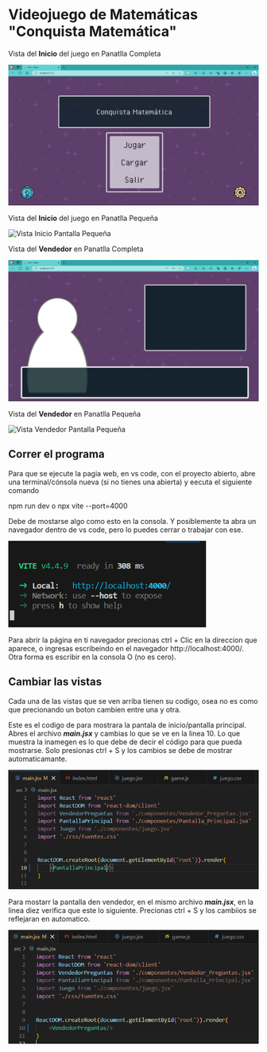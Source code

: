 # Videojuego de Matemáticas "Conquista Matemática"

Vista del **Inicio** del juego en Panatlla Completa

<picture>
  <img alt="Vista Inicio Pantalla Completa" src="https://github.com/Requiem4U/Juego_Mate/blob/f16871afcab4bc58eb65f73ac002edee0ee6c9ed/Vistas/Inicio_Pantalla_Completa.png">
</picture>

Vista del **Inicio** del juego  en Panatlla Pequeña

<picture>
  <img alt="Vista Inicio Pantalla Pequeña" src="https://github.com/Requiem4U/Juego_Mate/blob/f16871afcab4bc58eb65f73ac002edee0ee6c9ed/Vistas/Inicio_Pantalla_Pequeña.png">
</picture>

Vista del **Vendedor** en Panatlla Completa

<picture>
  <img alt="Vista Vendedor Pantalla Completa" src="https://github.com/Requiem4U/Juego_Mate/blob/f16871afcab4bc58eb65f73ac002edee0ee6c9ed/Vistas/Vendedor_Pantalla_Completa.png">
</picture>

Vista del **Vendedor** en Panatlla Pequeña

<picture>
  <img alt="Vista Vendedor Pantalla Pequeña" src="https://github.com/Requiem4U/Juego_Mate/blob/f16871afcab4bc58eb65f73ac002edee0ee6c9ed/Vistas/Vendedor_Pantalla_Pequeña.png">
</picture>

## Correr el programa

Para que se ejecute la pagia web, en vs code, con el proyecto abierto, abre una terminal/cónsola nueva (si no tienes una abierta) y eecuta el siguiente comando

npm run dev   o   npx vite --port=4000

Debe de mostarse algo como esto en la consola. Y posiblemente ta abra un navegador dentro de vs code, pero lo puedes cerrar o trabajar con ese.

<picture>
  <img alt="" src="https://github.com/Requiem4U/Juego_Mate/blob/bcfbc8b075093451cd28d4dabb02c2a8b17e7ef8/Vistas/Captura%20de%20pantalla%202023-08-23%20203849.png">
</picture>

Para abrir la página en ti navegador precionas ctrl + Clic en la direccion que aparece, o ingresas escribeindo en el navegador http://localhost:4000/. Otra forma es escribir en la consola O (no es cero).

## Cambiar las vistas

Cada una de las vistas que se ven arriba tienen su codigo, osea no es como que precionando un boton cambien entre una y otra.

Este es el codigo de para mostrara la pantala de inicio/pantalla principal. Abres el archivo ***main.jsx*** y cambias lo que se ve en la linea 10. Lo que muestra la inamegen es lo que debe de decir el código para que pueda mostrarse. Solo presionas ctrl + S y los cambios se debe de mostrar automaticamante.

<picture>
  <img alt="" src="https://github.com/Requiem4U/Juego_Mate/blob/f16871afcab4bc58eb65f73ac002edee0ee6c9ed/Vistas/Captura de pantalla 2023-08-23 202025.png">
</picture>

Para mostarr la pantalla den vendedor, en el mismo archivo ***main.jsx***, en la linea diez verifica que este lo siguiente. Precionas ctrl + S y los cambiios se reflejaran en automatico.

<picture>
  <img alt="" src="https://github.com/Requiem4U/Juego_Mate/blob/f16871afcab4bc58eb65f73ac002edee0ee6c9ed/Vistas/Captura de pantalla 2023-08-23 201838.png">
</picture>
